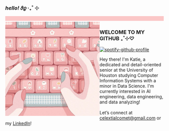 <h3><i>hello!</i> 𝜗𝜚 ‧₊˚ ⊹</h3>
<img src="fbc7c7.png" width="1000px" height="15px"/>
<img src="keyboard.jpg" width="300" align="left" alt="keyboard"/>

<h3>W͏E͏L͏C͏O͏M͏E͏ T͏O͏ M͏Y͏ G͏I͏T͏H͏U͏B͏ ₊˚⊹♡</h3>

[![spotify-github-profile](https://spotify-github-profile.vercel.app/api/view?uid=celestialcomets&cover_image=true&theme=novatorem&show_offline=false&background_color=121212&interchange=false&bar_color=53b14f&bar_color_cover=false)](https://spotify-github-profile.vercel.app/api/view?uid=celestialcomets&redirect=true)

Hey there! I'm Katie, a dedicated and detail-oriented senior at the University of Houston studying Computer Information Systems with a minor in Data Science. I'm currently interested in AI engineering, data engineering, and data analyzing!
<br><br>
Let’s connect at celextialcomet@gmail.com or my <a href="https://www.linkedin.com/in/yourlinkedinprofile">LinkedIn</a>!
<br clear="left"/>

<!--
**celestialcomets/celestialcomets** is a ✨ _special_ ✨ repository because its `README.md` (this file) appears on your GitHub profile.

Here are some ideas to get you started:

- 🔭 I’m currently working on ...
- 🌱 I’m currently learning ...
- 👯 I’m looking to collaborate on ...
- 🤔 I’m looking for help with ...
- 💬 Ask me about ...
- 📫 How to reach me: ...
- 😄 Pronouns: ...
- ⚡ Fun fact: ...
-->

